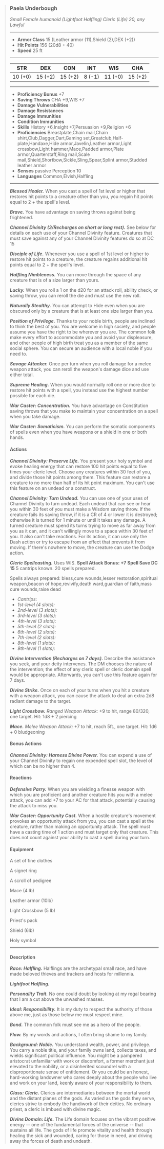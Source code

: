 >### Paela Underbough
>*Small Female humanoid (Lightfoot Halfling) Cleric (Life) 20, any Lawful*
>___
>- **Armor Class** 15 (Leather armor (11),Shield (2),DEX (+2))
>- **Hit Points** 156 (20d8 + 40)
>- **Speed** 25 ft
>___
>|**STR**|**DEX**|**CON**|**INT**|**WIS**|**CHA**|
>|:-:|:-:|:-:|:-:|:-:|:-:|
>|10 (+0)|15 (+2)|15 (+2)|8 (-1)|11 (+0)|15 (+2)|
>___
>- **Proficiency Bonus** +7
>- **Saving Throws** CHA +9,WIS +7
>- **Damage Vulnerabilities** 
>- **Damage Resistances** 
>- **Damage Immunities** 
>- **Condition Immunities** 
>- **Skills** History +6,Insight +7,Persuasion +9,Religion +6
>- **Proficiencies** Breastplate,Chain mail,Chain shirt,Club,Dagger,Dart,Gaming set,Greatclub,Half-plate,Handaxe,Hide armor,Javelin,Leather armor,Light crossbow,Light hammer,Mace,Padded armor,Plate armor,Quarterstaff,Ring mail,Scale mail,Shield,Shortbow,Sickle,Sling,Spear,Splint armor,Studded leather armor
>- **Senses** passive Perception 10
>- **Languages** Common,Elvish,Halfling
>___
>***Blessed Healer.*** When you cast a spell of 1st level or higher that restores hit points to a creature other than you, you regain hit points equal to 2 + the spell's level.
>
>***Brave.*** You have advantage on saving throws against being frightened.
>
>***Channel Divinity (3/Recharges on short or long rest).*** See below for details on each use of your Channel Divinity feature. Creatures that must save against any of your Channel Divinity features do so at DC 15
>
>***Disciple of Life.*** Whenever you use a spell of 1st level or higher to restore hit points to a creature, the creature regains additional hit points equal to 2 + the spell's level.
>
>***Halfling Nimbleness.*** You can move through the space of any creature that is of a size larger than yours.
>
>***Lucky.*** When you roll a 1 on the d20 for an attack roll, ability check, or saving throw, you can reroll the die and must use the new roll.
>
>***Naturally Stealthy.*** You can attempt to Hide even when you are obscured only by a creature that is at least one size larger than you.
>
>***Position of Privilege.*** Thanks to your noble birth, people are inclined to think the best of you. You are welcome in high society, and people assume you have the right to be wherever you are. The common folk make every effort to accommodate you and avoid your displeasure, and other people of high birth treat you as a member of the same social sphere. You can secure an audience with a local noble if you need to.
>
>***Savage Attacker.*** Once per turn when you roll damage for a melee weapon attack, you can reroll the weapon's damage dice and use either total.
>
>***Supreme Healing.*** When you would normally roll one or more dice to restore hit points with a spell, you instead use the highest number possible for each die.
>
>***War Caster: Concentration.*** You have advantage on Constitution saving throws that you make to maintain your concentration on a spell when you take damage.
>
>***War Caster: Somaticism.*** You can perform the somatic components of spells even when you have weapons or a shield in one or both hands.
>
>#### Actions
>***Channel Divinity: Preserve Life.*** You present your holy symbol and evoke healing energy that can restore 100 hit points equal to five times your cleric level. Choose any creatures within 30 feet of you, and divide those hit points among them. This feature can restore a creature to no more than half of its hit point maximum. You can't use this feature on an undead or a construct.
>
>***Channel Divinity: Turn Undead.*** You can use one of your uses of Channel Divinity to turn undead. Each undead that can see or hear you within 30 feet of you must make a Wisdom saving throw. If the creature fails its saving throw, if it is a CR of 4 or lower it is destroyed; otherwise it is turned for 1 minute or until it takes any damage. A turned creature must spend its turns trying to move as far away from you as it can, and it can't willingly move to a space within 30 feet of you. It also can't take reactions. For its action, it can use only the Dash action or try to escape from an effect that prevents it from moving. If there's nowhere to move, the creature can use the Dodge action.
>
>***Cleric Spellcasting.*** Uses WIS. **Spell Attack Bonus: +7** **Spell Save DC 15**  5 cantrips known. 20 spells prepared. 
>
>Spells always prepared: bless,cure wounds,lesser restoration,spiritual weapon,beacon of hope,revivify,death ward,guardian of faith,mass cure wounds,raise dead
>
>* *Cantrips*: 
>* *1st-level (4 slots):* 
>* *2nd-level (3 slots):* 
>* *3rd-level (3 slots):* 
>* *4th-level (3 slots):* 
>* *5th-level (2 slots):* 
>* *6th-level (2 slots):* 
>* *7th-level (2 slots):* 
>* *8th-level (1 slots):* 
>* *9th-level (1 slots):* 
>
>
>***Divine Intervention (Recharges on 7 days).*** Describe the assistance you seek, and your deity intervenes. The DM chooses the nature of the intervention; the effect of any cleric spell or cleric domain spell would be appropriate. Afterwards, you can't use this feature again for 7 days.
>
>***Divine Strike.*** Once on each of your turns when you hit a creature with a weapon attack, you can cause the attack to deal an extra 2d8 radiant damage to the target.
>
>***Light Crossbow.*** *Ranged Weapon Attack:* +9 to hit, range 80/320, one target. Hit: 1d8 + 2 piercing
>
>***Mace.*** *Melee Weapon Attack:* +7 to hit, reach 5ft., one target. Hit: 1d6 + 0 bludgeoning
>
>#### Bonus Actions
>***Channel Divinity: Harness Divine Power.*** You can expend a use of your Channel Divinity to regain one expended spell slot, the level of which can be no higher than 4.
>
>#### Reactions
>***Defensive Parry.*** When you are wielding a finesse weapon with which you are proficient and another creature hits you with a melee attack, you can add +7 to your AC for that attack, potentially causing the attack to miss you.
>
>***War Caster: Opportunity Cast.*** When a hostile creature's movement provokes an opportunity attack from you, you can cast a spell at the creature, rather than making an opportunity attack. The spell must have a casting time of 1 action and must target only that creature. This does not count against your ability to cast a spell during your turn.
>
>#### Equipment
>A set of fine clothes
>
>A signet ring
>
>A scroll of pedigree
>
>Mace (4 lb)
>
>Leather armor (10lb)
>
>Light Crossbow (5 lb)
>
>Priest's pack
>
>Shield (6lb)
>
>Holy symbol
>
>___
>#### Description
>***Race: Halfling.*** Halflings are the archetypal small race, and have made beloved thieves and trackers and hosts for millennia.
>
>***Lightfoot Halfling.***
>
>***Personality Trait.*** No one could doubt by looking at my regal bearing that I am a cut above the unwashed masses.
>
>***Ideal: Responsibility.*** It is my duty to respect the authority of those above me, just as those below me must respect mine.
>
>***Bond.*** The common folk must see me as a hero of the people.
>
>***Flaw.*** By my words and actions, I often bring shame to my family.
>
>***Background: Noble.*** You understand wealth, power, and privilege. You carry a noble title, and your family owns land, collects taxes, and wields significant political influence. You might be a pampered aristocrat unfamiliar with work or discomfort, a former merchant just elevated to the nobility, or a disinherited scoundrel with a disproportionate sense of entitlement. Or you could be an honest, hard-working landowner who cares deeply about the people who live and work on your land, keenly aware of your responsibility to them.
>
>***Class: Cleric.*** Clerics are intermediaries between the mortal world and the distant planes of the gods. As varied as the gods they serve, clerics strive to embody the handiwork of their deities. No ordinary priest, a cleric is imbued with divine magic.
>
>***Divine Domain: Life.*** The Life domain focuses on the vibrant positive energy -- one of the fundamental forces of the universe -- that sustains all life. The gods of life promote vitality and health through healing the sick and wounded, caring for those in need, and driving away the forces of death and undeath.
>
